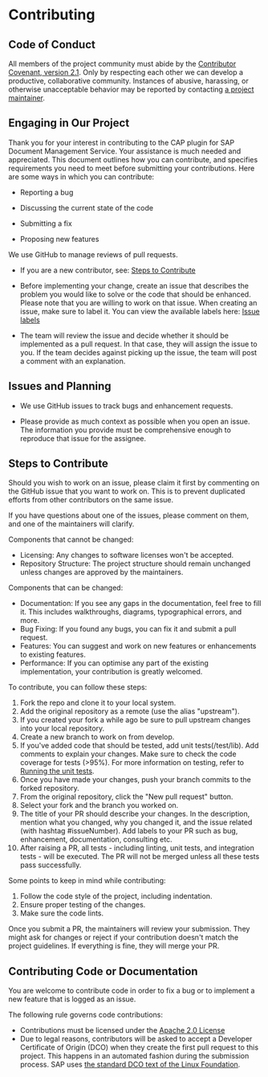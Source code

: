# Contributing

## Code of Conduct

All members of the project community must abide by the [Contributor Covenant, version 2.1](CODE_OF_CONDUCT.md).
Only by respecting each other we can develop a productive, collaborative community.
Instances of abusive, harassing, or otherwise unacceptable behavior may be reported by contacting [a project maintainer](.reuse/dep5).

## Engaging in Our Project

Thank you for your interest in contributing to the CAP plugin for SAP Document Management Service. Your assistance is much needed and appreciated. This document outlines how you can contribute, and specifies requirements you need to meet before submitting your contributions. Here are some ways in which you can contribute: 

* Reporting a bug 

* Discussing the current state of the code 

* Submitting a fix 

* Proposing new features 

We use GitHub to manage reviews of pull requests.

* If you are a new contributor, see: [Steps to Contribute](#steps-to-contribute)

* Before implementing your change, create an issue that describes the problem you would like to solve or the code that should be enhanced. Please note that you are willing to work on that issue. When creating an issue, make sure to label it. You can view the available labels here: [Issue labels](https://github.com/cap-js/sdm/labels)

* The team will review the issue and decide whether it should be implemented as a pull request. In that case, they will assign the issue to you. If the team decides against picking up the issue, the team will post a comment with an explanation.

## Issues and Planning

* We use GitHub issues to track bugs and enhancement requests.

* Please provide as much context as possible when you open an issue. The information you provide must be comprehensive enough to reproduce that issue for the assignee.

## Steps to Contribute

Should you wish to work on an issue, please claim it first by commenting on the GitHub issue that you want to work on. This is to prevent duplicated efforts from other contributors on the same issue.

If you have questions about one of the issues, please comment on them, and one of the maintainers will clarify.

Components that cannot be changed:

* Licensing: Any changes to software licenses won't be accepted. 
* Repository Structure: The project structure should remain unchanged unless changes are approved by the maintainers. 

Components that can be changed:

* Documentation: If you see any gaps in the documentation, feel free to fill it. This includes walkthroughs, diagrams, typographical errors, and more. 
* Bug Fixing: If you found any bugs, you can fix it and submit a pull request. 
* Features: You can suggest and work on new features or enhancements to existing features. 
* Performance: If you can optimise any part of the existing implementation, your contribution is greatly welcomed. 

To contribute, you can follow these steps:

1. Fork the repo and clone it to your local system. 
2. Add the original repository as a remote (use the alias "upstream"). 
3. If you created your fork a while ago be sure to pull upstream changes into your local repository. 
4. Create a new branch to work on from develop.
5. If you've added code that should be tested, add unit tests(/test/lib). Add comments to explain your changes. Make sure to check the code coverage for tests (>95%). For more information on testing, refer to [Running the unit tests](https://github.com/cap-js/sdm?tab=readme-ov-file#running-the-unit-tests).
6. Once you have made your changes, push your branch commits to the forked repository. 
7. From the original repository, click the "New pull request" button. 
8. Select your fork and the branch you worked on. 
9. The title of your PR should describe your changes. In the description, mention what you changed, why you changed it, and the issue related (with hashtag #issueNumber). Add labels to your PR such as bug, enhancement, documentation, consulting etc. 
10. After raising a PR, all tests - including linting, unit tests, and integration tests - will be executed. The PR will not be merged unless all these tests pass successfully. 

Some points to keep in mind while contributing:

1. Follow the code style of the project, including indentation. 
2. Ensure proper testing of the changes.
3. Make sure the code lints.

Once you submit a PR, the maintainers will review your submission. They might ask for changes or reject if your contribution doesn't match the project guidelines. If everything is fine, they will merge your PR. 

## Contributing Code or Documentation

You are welcome to contribute code in order to fix a bug or to implement a new feature that is logged as an issue.

The following rule governs code contributions:

* Contributions must be licensed under the [Apache 2.0 License](./LICENSE)
* Due to legal reasons, contributors will be asked to accept a Developer Certificate of Origin (DCO) when they create the first pull request to this project. This happens in an automated fashion during the submission process. SAP uses [the standard DCO text of the Linux Foundation](https://developercertificate.org/).



